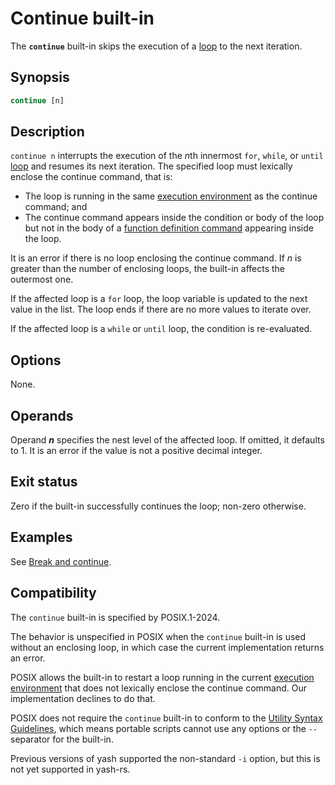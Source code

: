 # Continue built-in

The **`continue`** built-in skips the execution of a [loop] to the next iteration.

## Synopsis

```sh
continue [n]
```

## Description

`continue n` interrupts the execution of the *n*th innermost `for`, `while`, or `until` [loop] and resumes its next iteration.  The specified loop must lexically enclose the continue command, that is:

- The loop is running in the same [execution environment] as the continue command; and
- The continue command appears inside the condition or body of the loop but not in the body of a [function definition command](../language/functions.md#defining-functions) appearing inside the loop.

It is an error if there is no loop enclosing the continue command.
If *n* is greater than the number of enclosing loops, the built-in affects
the outermost one.

If the affected loop is a `for` loop, the loop variable is updated to the next value in the list. The loop ends if there are no more values to iterate over.

If the affected loop is a `while` or `until` loop, the condition is re-evaluated.

## Options

None.

## Operands

Operand ***n*** specifies the nest level of the affected loop.
If omitted, it defaults to 1. It is an error if the value is not a positive
decimal integer.

## Exit status

Zero if the built-in successfully continues the loop; non-zero otherwise.

## Examples

See [Break and continue](../language/commands/loops.md#break-and-continue).

## Compatibility

The `continue` built-in is specified by POSIX.1-2024.

The behavior is unspecified in POSIX when the `continue` built-in is used without an enclosing loop, in which case the current implementation returns an error.

POSIX allows the built-in to restart a loop running in the current [execution environment] that does not lexically enclose the continue command. Our implementation declines to do that.

POSIX does not require the `continue` built-in to conform to the [Utility Syntax Guidelines](https://pubs.opengroup.org/onlinepubs/9799919799/basedefs/V1_chap12.html#tag_12_02), which means portable scripts cannot use any options or the `--` separator for the built-in.

Previous versions of yash supported the non-standard `-i` option, but this is not yet supported in yash-rs.

[execution environment]: ../environment/index.html
[loop]: ../language/commands/loops.md
